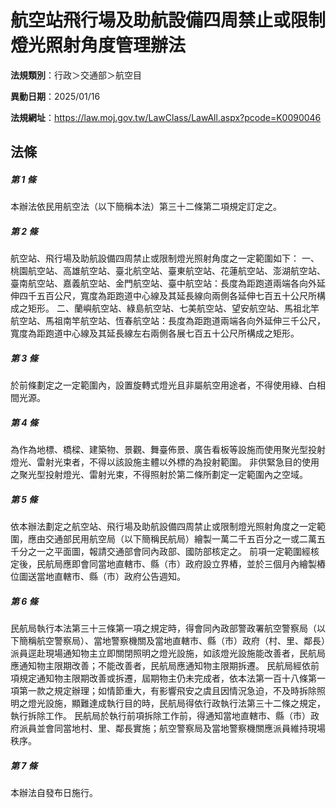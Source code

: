 # 航空站飛行場及助航設備四周禁止或限制燈光照射角度管理辦法

**法規類別**：行政＞交通部＞航空目

**異動日期**：2025/01/16  

**法規網址**：https://law.moj.gov.tw/LawClass/LawAll.aspx?pcode=K0090046





## 法條
##### 第 1 條
本辦法依民用航空法（以下簡稱本法）第三十二條第二項規定訂定之。

##### 第 2 條
航空站、飛行場及助航設備四周禁止或限制燈光照射角度之一定範圍如下：
一、桃園航空站、高雄航空站、臺北航空站、臺東航空站、花蓮航空站、澎湖航空站、臺南航空站、嘉義航空站、金門航空站、臺中航空站：長度為距跑道兩端各向外延伸四千五百公尺，寬度為距跑道中心線及其延長線向兩側各延伸七百五十公尺所構成之矩形。
二、蘭嶼航空站、綠島航空站、七美航空站、望安航空站、馬祖北竿航空站、馬祖南竿航空站、恆春航空站：長度為距跑道兩端各向外延伸三千公尺，寬度為距跑道中心線及其延長線左右兩側各展七百五十公尺所構成之矩形。

##### 第 3 條
於前條劃定之一定範圍內，設置旋轉式燈光且非屬航空用途者，不得使用綠、白相間光源。

##### 第 4 條
為作為地標、橋樑、建築物、景觀、舞臺佈景、廣告看板等設施而使用聚光型投射燈光、雷射光束者，不得以該設施主體以外標的為投射範圍。
非供緊急目的使用之聚光型投射燈光、雷射光束，不得照射於第二條所劃定一定範圍內之空域。

##### 第 5 條
依本辦法劃定之航空站、飛行場及助航設備四周禁止或限制燈光照射角度之一定範圍，應由交通部民用航空局（以下簡稱民航局）繪製一萬二千五百分之一或二萬五千分之一之平面圖，報請交通部會同內政部、國防部核定之。
前項一定範圍經核定後，民航局應即會同當地直轄市、縣（市）政府設立界樁，並於三個月內繪製樁位圖送當地直轄市、縣（市）政府公告週知。

##### 第 6 條
民航局執行本法第三十三條第一項之規定時，得會同內政部警政署航空警察局（以下簡稱航空警察局）、當地警察機關及當地直轄市、縣（市）政府（村、里、鄰長）派員逕赴現場通知物主立即關閉照明之燈光設施，如該燈光設施能改善者，民航局應通知物主限期改善；不能改善者，民航局應通知物主限期拆遷。
民航局經依前項規定通知物主限期改善或拆遷，屆期物主仍未完成者，依本法第一百十八條第一項第一款之規定辦理；如情節重大，有影響飛安之虞且因情況急迫，不及時拆除照明之燈光設施，顯難達成執行目的時，民航局得依行政執行法第三十二條之規定，執行拆除工作。
民航局於執行前項拆除工作前，得通知當地直轄市、縣（市）政府派員並會同當地村、里、鄰長實施；航空警察局及當地警察機關應派員維持現場秩序。

##### 第 7 條
本辦法自發布日施行。


